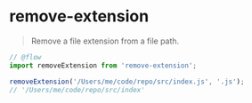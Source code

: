 # remove-extension

> Remove a file extension from a file path.

```js
// @flow
import removeExtension from 'remove-extension';

removeExtension('/Users/me/code/repo/src/index.js', '.js');
// '/Users/me/code/repo/src/index'
```
